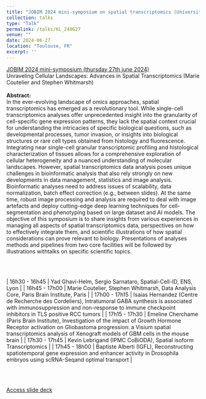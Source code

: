 ```yaml
---
title: "JOBIM 2024 mini-symposium on spatial transcriptomics (Université Toulouse III - Paul Sabatier)"
collection: talks
type: "Talk"
permalink: /talks/KL_240627
venue: ""
date: 2024-06-27
location: "Toulouse, FR"
excerpt: ''
---
```


<u>JOBIM 2024 mini-symposium (thursday 27th june 2024)</u>
<br>
Unraveling Cellular Landscapes: Advances in Spatial Transcriptomics (Marie Coutelier and Stephen Whitmarsh)
<br><br>
<b>Abstract:</b><br>
In the ever-evolving landscape of omics approaches, spatial transcriptomics has emerged as a revolutionary tool. While single-cell transcriptomics analyses offer unprecedented insight into the granularity of cell-specific gene expression patterns, they lack the spatial context crucial for understanding the intricacies of specific biological questions, such as developmental processes, tumor invasion, or insights into biological structures or rare cell types obtained from histology and fluorescence. Integrating near single-cell granular transcriptomic profiling and histological characterization of tissues allows for a comprehensive exploration of cellular heterogeneity and a nuanced understanding of molecular landscapes. However, spatial transcriptomics data analysis poses unique challenges in bioinformatic analysis that also rely strongly on new developments in data management, statistics and image analysis. Bioinformatic analyses need to address issues of scalability, data normalization, batch effect correction (e.g., between slides). At the same time, robust image processing and analysis are required to deal with image artefacts and deploy cutting-edge deep learning techniques for cell-segmentation and phenotyping based on large dataset and AI models. The objective of this symposium is to share insights from various experiences in managing all aspects of spatial transcriptomics data, perspectives on how to effectively integrate them, and scientific illustrations of how spatial considerations can prove relevant to biology. Presentations of analyses methods and pipelines from two core facilities will be followed by illustrations withtalks  on specific scientific topics.

<br><br>

| 16h30 - 16h45  | Yad Ghavi-Helm, Sergio Sarnataro, Spatial-Cell-ID, ENS, Lyon |
| 16h45 - 17h00  | Marie Coutelier, Stephen Whitmarsh, Data Analysis Core, Paris Brain Institute, Paris |
| 17h00 - 17h15  | Isaias Hernandez (Centre de Recherche des Cordeliers), Intratumoral GABA synthesis is associated with immunosuppression and non-response to immune checkpoint inhibitors in TLS positive RCC tumors |
| 17h15 - 17h30  | Emeline Cherchame (Paris Brain Institute), Investigation of the impact of Growth Hormone Receptor activation on Gliobastoma progression: a Visium spatial transcriptomics analysis of Xenograft models of GBM cells in the mouse brain |
| 17h30 - 17h45  | Kevin Lebrigand (IPMC CoBiODA), Spatial isoform Transcriptomics |
| 17h45 - 18h00  | Baptiste Alberti (IGFL), Reconstructing spatiotemporal gene expression and enhancer activity in Drosophila embryos using scRNA-Seqand optimal transport |

<br><br>

[Access slide deck](/files/Talk_240627-KL_JOBIM2024.pdf)
